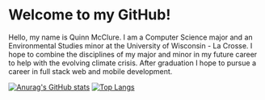 <!--
**Quinn-McClure/Quinn-McClure** is a ✨ _special_ ✨ repository because its `README.md` (this file) appears on your GitHub profile.

Here are some ideas to get you started:

- 🔭 I’m currently working on ...
- 🌱 I’m currently learning ...
- 👯 I’m looking to collaborate on ...
- 🤔 I’m looking for help with ...
- 💬 Ask me about ...
- 📫 How to reach me: ...
- 😄 Pronouns: ...
- ⚡ Fun fact: ...
-->

# Welcome to my GitHub!

Hello, my name is Quinn McClure. I am a Computer Science major and an Environmental Studies minor at the University of Wisconsin - La Crosse. I hope to combine the disciplines of my major and minor in my future career to help with the evolving climate crisis. After graduation I hope to pursue a career in full stack web and mobile development.



[![Anurag's GitHub stats](https://github-readme-stats.vercel.app/api?username=quinn-mcclure&count_private=true)](https://github.com/anuraghazra/github-readme-stats)
[![Top Langs](https://github-readme-stats.vercel.app/api/top-langs/?username=quinn-mcclure&layout=compact)](https://github.com/anuraghazra/github-readme-stats)
